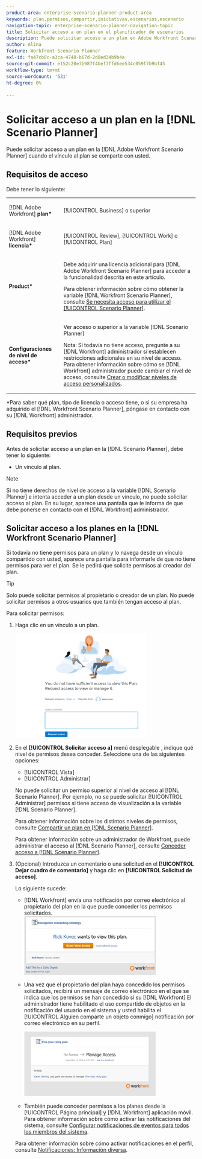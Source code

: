 ```yaml
---
product-area: enterprise-scenario-planner-product-area
keywords: plan,permisos,compartir,iniciativas,escenarios,escenario
navigation-topic: enterprise-scenario-planner-navigation-topic
title: Solicitar acceso a un plan en el planificador de escenarios
description: Puede solicitar acceso a un plan en Adobe Workfront Scenario Planner cuando el vínculo al plan se comparta con usted.
author: Alina
feature: Workfront Scenario Planner
exl-id: fa47cb8c-a3ca-4748-b67d-2d8ed34b9b4a
source-git-commit: e152c20e7b987f4bef7ffd6ee534c059f7b9bf45
workflow-type: tm+mt
source-wordcount: '531'
ht-degree: 0%

---
```


# Solicitar acceso a un plan en la [!DNL Scenario Planner]

Puede solicitar acceso a un plan en la [!DNL Adobe Workfront Scenario Planner] cuando el vínculo al plan se comparte con usted.

## Requisitos de acceso

Debe tener lo siguiente:

<table style="table-layout:auto"> 
 <col> 
 <col> 
 <tbody> 
  <tr> 
   <td> <p>[!DNL Adobe Workfront]<b> plan*</b> </p> </td> 
   <td>[!UICONTROL Business] o superior</td> 
  </tr> 
  <tr> 
   <td> <p>[!DNL Adobe Workfront]<b> licencia*</b> </p> </td> 
   <td> <p>[!UICONTROL Review], [!UICONTROL Work] o [!UICONTROL Plan]</p> </td> 
  </tr> 
  <tr> 
   <td><strong>Product*</strong> </td> 
   <td> <p>Debe adquirir una licencia adicional para [!DNL Adobe Workfront Scenario Planner] para acceder a la funcionalidad descrita en este artículo.</p> <p>Para obtener información sobre cómo obtener la variable [!DNL Workfront Scenario Planner], consulte <a href="../scenario-planner/access-needed-to-use-sp.md" class="MCXref xref">Se necesita acceso para utilizar el [!UICONTROL Scenario Planner]</a>. </p> </td> 
  </tr> 
  <tr data-mc-conditions=""> 
   <td><strong>Configuraciones de nivel de acceso*</strong> </td> 
   <td> <p>Ver acceso o superior a la variable [!DNL Scenario Planner]</p> <p>Nota: Si todavía no tiene acceso, pregunte a su [!DNL Workfront] administrador si establecen restricciones adicionales en su nivel de acceso. Para obtener información sobre cómo se [!DNL Workfront] administrador puede cambiar el nivel de acceso, consulte <a href="../administration-and-setup/add-users/configure-and-grant-access/create-modify-access-levels.md" class="MCXref xref">Crear o modificar niveles de acceso personalizados</a>.</p> </td> 
  </tr> 
 </tbody> 
</table>

&#42;Para saber qué plan, tipo de licencia o acceso tiene, o si su empresa ha adquirido el [!DNL Workfront Scenario Planner], póngase en contacto con su [!DNL Workfront] administrador.

## Requisitos previos

Antes de solicitar acceso a un plan en la [!DNL Scenario Planner], debe tener lo siguiente:

* Un vínculo al plan.

>[!NOTE]
>
>Si no tiene derechos de nivel de acceso a la variable [!DNL Scenario Planner] e intenta acceder a un plan desde un vínculo, no puede solicitar acceso al plan. En su lugar, aparece una pantalla que le informa de que debe ponerse en contacto con el [!DNL Workfront] administrador.

## Solicitar acceso a los planes en la [!DNL Workfront Scenario Planner]

Si todavía no tiene permisos para un plan y lo navega desde un vínculo compartido con usted, aparece una pantalla para informarle de que no tiene permisos para ver el plan. Se le pedirá que solicite permisos al creador del plan.

>[!TIP]
>
>Solo puede solicitar permisos al propietario o creador de un plan. No puede solicitar permisos a otros usuarios que también tengan acceso al plan.

Para solicitar permisos:

1. Haga clic en un vínculo a un plan.

   ![](assets/request-access-to-plan-350x277.png)

1. En el **[!UICONTROL Solicitar acceso a]** menú desplegable , indique qué nivel de permisos desea conceder. Seleccione una de las siguientes opciones:

   * [!UICONTROL Vista]
   * [!UICONTROL Administrar]

   No puede solicitar un permiso superior al nivel de acceso al [!DNL Scenario Planner]. Por ejemplo, no se puede solicitar [!UICONTROL Administrar] permisos si tiene acceso de visualización a la variable [!DNL Scenario Planner].

   Para obtener información sobre los distintos niveles de permisos, consulte [Compartir un plan en [!DNL Scenario Planner]](../scenario-planner/share-a-plan.md).

   Para obtener información sobre un administrador de Workfront, puede administrar el acceso al [!DNL Scenario Planner], consulte [Conceder acceso a [!DNL Scenario Planner]](../administration-and-setup/add-users/configure-and-grant-access/grant-access-sp.md).

1. (Opcional) Introduzca un comentario o una solicitud en el **[!UICONTROL Dejar cuadro de comentario]** y haga clic en **[!UICONTROL Solicitud de acceso]**.

   Lo siguiente sucede:

   * [!DNL Workfront] envía una notificación por correo electrónico al propietario del plan en la que puede conceder los permisos solicitados.\
      ![](assets/request-access-to-plan-email-350x156.png)

   * Una vez que el propietario del plan haya concedido los permisos solicitados, recibirá un mensaje de correo electrónico en el que se indica que los permisos se han concedido si su [!DNL Workfront] El administrador tiene habilitado el uso compartido de objetos en la notificación del usuario en el sistema y usted habilita el [!UICONTROL Alguien comparte un objeto conmigo] notificación por correo electrónico en su perfil.

      ![](assets/access-granted-to-plan-email-350x172.png)

   * También puede conceder permisos a los planes desde la [!UICONTROL Página principal] y [!DNL Workfront] aplicación móvil.
   Para obtener información sobre cómo activar las notificaciones del sistema, consulte [Configurar notificaciones de eventos para todos los miembros del sistema](../administration-and-setup/manage-workfront/emails/configure-event-notifications-for-everyone-in-the-system.md).

   Para obtener información sobre cómo activar notificaciones en el perfil, consulte [Notificaciones: Información diversa](../workfront-basics/using-notifications/notifications-misc-information.md).
